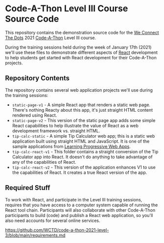 # Code-A-Thon Level III Course Source Code

This repository contains the demonstration source code for the [We Connect The Dots](https://www.we-connect-the-dots.org/) 2021 [Code-A-Thon](https://www.we-connect-the-dots.org/2021-codeathon) Level III course. 

During the training sessions held during the week of January 17th (2021) we'll use these files to demonstrate different aspects of [React](https://reactjs.org/) development to help students get started with React development for their Code-A-Thon projects.

## Repository Contents

The repository contains several web application projects we'll use during the training sessions:

- `static-page-v1` - A simple React app that renders a static web page. There's nothing Reacty about this app, it's just straight HTML content rendered using React.
- `static-page-v2` - This version of the static page app adds some simple React capabilities to help illustrate the value of React as a web development framework vs. straight HTML. 
- `tip-calc-static` - A simple Tip Calculator web app; this is a static web application built using straight HTML and JavaScript. It is one of the sample applications from [Learning Progressive Web Apps](https://learningpwa.com). 
- `tip-calc-react-v1` - This folder contains a straight conversion of the Tip Calculator app into React. It doesn't do anything to take advantage of any of the capabilities of React.
- `tip-calc-react-v2` - This version of the application enhances V1 to use the capabilities of React. It creates a true React version of the app.

## Required Stuff

To work with React, and participate in the Level III training sessions, requires that you have access to a computer system capable of running the React tool chain. Participants will also collaborate with other Code-A-Thon participants to build (code) and publish a React web application, so you'll also need accounts for several online services. 

https://github.com/WCTD/code-a-thon-2021-level-3/blob/main/requirements.md

